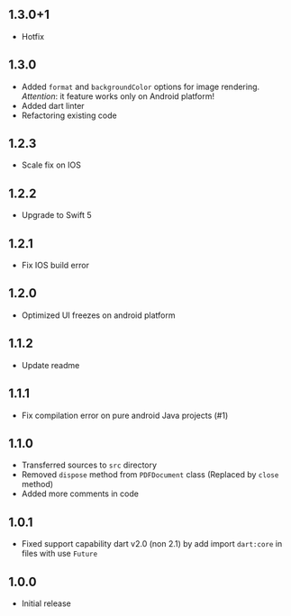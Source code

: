 ## 1.3.0+1

* Hotfix

## 1.3.0

* Added `format` and `backgroundColor` options for image rendering.
  *Attention*: it feature works only on Android platform! 
* Added dart linter
* Refactoring existing code

## 1.2.3

* Scale fix on IOS

## 1.2.2

* Upgrade to Swift 5

## 1.2.1

* Fix IOS build error

## 1.2.0

* Optimized UI freezes on android platform

## 1.1.2

* Update readme

## 1.1.1

* Fix compilation error on pure android Java projects (#1)

## 1.1.0

* Transferred sources to `src` directory
* Removed `dispose` method from `PDFDocument` class (Replaced by `close` method) 
* Added more comments in code

## 1.0.1

* Fixed support capability dart v2.0 (non 2.1) by add import `dart:core` in files with use `Future`

## 1.0.0

* Initial release
